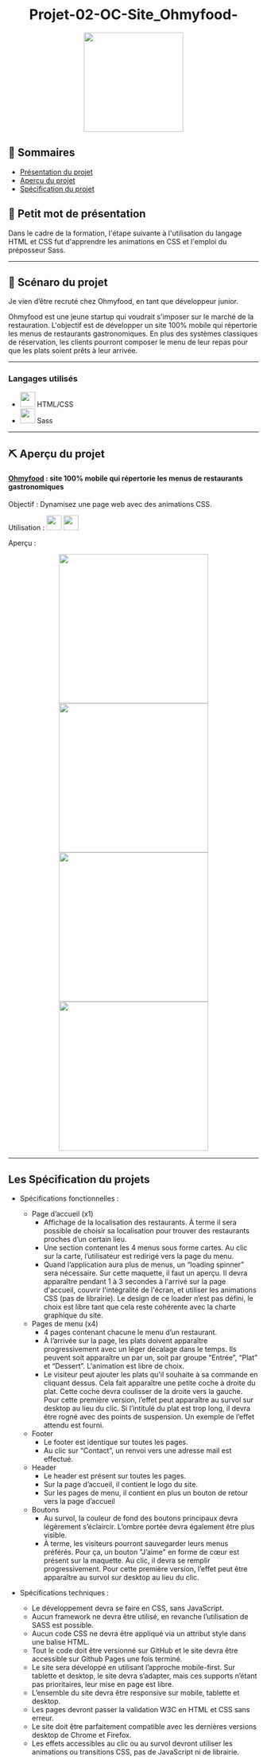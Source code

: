 <h1 align="center">Projet-02-OC-Site_Ohmyfood-</h1>

<div align="center"><img height="200" src="https://i.servimg.com/u/f31/13/52/99/79/sans_t12.png"></div>

## 📝 Sommaires

- [Présentation du projet](#présentation)
- [Aperçu du projet](#projet)
- [Spécification du projet](#specification)

## 💭 Petit mot de présentation <a name = "présentation"></a>

Dans le cadre de la formation, l'étape suivante à l'utilisation du langage HTML et CSS fut d'apprendre les animations en CSS et l'emploi du préposseur Sass.

---

## :movie_camera: Scénaro du projet

Je vien d’être recruté chez Ohmyfood, en tant que développeur junior.

Ohmyfood est une jeune startup qui voudrait s'imposer sur le marché de la restauration.
L'objectif est de développer un site 100% mobile qui répertorie les menus de restaurants gastronomiques. En plus des systèmes classiques de réservation, les clients pourront composer le menu de leur repas pour que les plats soient prêts à leur arrivée.

---

### Langages utilisés

- <img height="30" src="https://img2.freepng.fr/20180503/cee/kisspng-web-development-html-css3-the-ohana-code-logo-2cpaper-projection-shaded_1660937-html-dropdown-js-5aebd5631cd291.7591600015254050271181.jpg"> HTML/CSS
- <img height="30" src="https://upload.wikimedia.org/wikipedia/commons/thumb/9/96/Sass_Logo_Color.svg/2560px-Sass_Logo_Color.svg.png"> Sass

---

## ⛏️ Aperçu du projet <a name = "projet"></a>

#### [Ohmyfood](https://sheppardshepp.github.io/Projet-02-OC-Ohmyfood-/) <a name = "ohmyfood"></a> : site 100% mobile qui répertorie les menus de restaurants gastronomiques

Objectif : Dynamisez une page web avec des animations CSS.

Utilisation : <img height="30" src="https://i.goopics.net/c6u4ky.png"> <img height="30" src="https://upload.wikimedia.org/wikipedia/commons/thumb/9/96/Sass_Logo_Color.svg/2560px-Sass_Logo_Color.svg.png">

Aperçu :

<div align="center"><img height="300" src="https://i31.servimg.com/u/f31/13/52/99/79/ohmyfo15.png"> <img height="300" src="https://i31.servimg.com/u/f31/13/52/99/79/ohmyfo14.png"> <img height="300" src="https://i.servimg.com/u/f31/13/52/99/79/ohmyfo13.png"> <img height="300" src="https://i.servimg.com/u/f31/13/52/99/79/ohmyfo11.png"></div>

---

## Les Spécification du projets <a name = "specification"></a>

- Spécifications fonctionnelles :

  - Page d’accueil (x1)
    - Affichage de la localisation des restaurants. À terme il sera possible de choisir sa localisation pour trouver des restaurants proches d’un certain lieu.
    - Une section contenant les 4 menus sous forme cartes. Au clic sur la carte, l’utilisateur est redirigé vers la page du menu.
    - Quand l’application aura plus de menus, un “loading spinner” sera nécessaire. Sur cette maquette, il faut un aperçu. Il devra apparaître pendant 1 à 3 secondes à l'arrivé sur la page d'accueil, couvrir l'intégralité de l'écran, et utiliser les animations CSS (pas de librairie). Le design de ce loader n’est pas défini, le choix est libre tant que cela reste cohérente avec la charte graphique du site.
  - Pages de menu (x4)
    - 4 pages contenant chacune le menu d’un restaurant.
    - À l’arrivée sur la page, les plats doivent apparaître progressivement avec un léger décalage dans le temps. Ils peuvent soit apparaître un par un, soit par groupe “Entrée”, “Plat” et “Dessert”. L'animation est libre de choix.
    - Le visiteur peut ajouter les plats qu'il souhaite à sa commande en cliquant dessus. Cela fait apparaître une petite coche à droite du plat. Cette coche devra coulisser de la droite vers la gauche. Pour cette première version, l’effet peut apparaître au survol sur desktop au lieu du clic. Si l’intitulé du plat est trop long, il devra être rogné avec des points de suspension. Un exemple de l’effet attendu est fourni.
  - Footer
    - Le footer est identique sur toutes les pages.
    - Au clic sur “Contact”, un renvoi vers une adresse mail est effectué.
  - Header
    - Le header est présent sur toutes les pages.
    - Sur la page d’accueil, il contient le logo du site.
    - Sur les pages de menu, il contient en plus un bouton de retour vers la page d’accueil
  - Boutons
    - Au survol, la couleur de fond des boutons principaux devra légèrement s’éclaircir. L’ombre portée devra également être plus visible.
    - À terme, les visiteurs pourront sauvegarder leurs menus préférés. Pour ça, un bouton "J’aime" en forme de cœur est présent sur la maquette. Au clic, il devra se remplir progressivement. Pour cette première version, l’effet peut être apparaître au survol sur desktop au lieu du clic.

- Spécifications techniques :

  - Le développement devra se faire en CSS, sans JavaScript.
  - Aucun framework ne devra être utilisé, en revanche l’utilisation de SASS est possible.
  - Aucun code CSS ne devra être appliqué via un attribut style dans une balise HTML.
  - Tout le code doit être versionné sur GitHub et le site devra être accessible sur Github Pages une fois terminé.
  - Le site sera développé en utilisant l’approche mobile-first. Sur tablette et desktop, le site devra s’adapter, mais ces supports n’étant pas prioritaires, leur mise en page est libre.
  - L’ensemble du site devra être responsive sur mobile, tablette et desktop.
  - Les pages devront passer la validation W3C en HTML et CSS sans erreur.
  - Le site doit être parfaitement compatible avec les dernières versions desktop de Chrome et Firefox.
  - Les effets accessibles au clic ou au survol devront utiliser les animations ou transitions CSS, pas de JavaScript ni de librairie.
